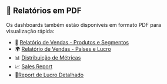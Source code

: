 ## **📑 Relatórios em PDF**

Os dashboards também estão disponíveis em formato PDF para visualização rápida:

- 📄 [Relatório de Vendas - Produtos e Segmentos](Relatorio_Produtos_Segmentos.pdf)
- 🌍 [Relatório de Vendas - Países e Lucro](Relatorio_Paises_Lucro.pdf)
- 📊 [Distribuição de Métricas](Distribuicao_Metricas.pdf)
- 📈 [Sales Report](SalesReport.pdf)
- 🎯[Report de Lucro Detalhado](ReportLucroDetalhado.pdf)
